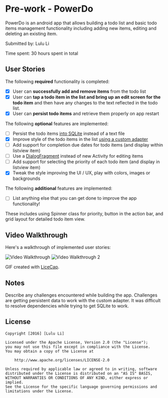 # Pre-work - PowerDo

PowerDo is an android app that allows building a todo list and basic todo items management functionality including adding new items, editing and deleting an existing item.

Submitted by: Lulu Li

Time spent: 30 hours spent in total


## User Stories

The following **required** functionality is completed:

* [x] User can **successfully add and remove items** from the todo list
* [x] User can **tap a todo item in the list and bring up an edit screen for the todo item** and then have any changes to the text reflected in the todo list.
* [x] User can **persist todo items** and retrieve them properly on app restart

The following **optional** features are implemented:

* [ ] Persist the todo items [into SQLite](http://guides.codepath.com/android/Persisting-Data-to-the-Device#sqlite) instead of a text file
* [x] Improve style of the todo items in the list [using a custom adapter](http://guides.codepath.com/android/Using-an-ArrayAdapter-with-ListView)
* [ ] Add support for completion due dates for todo items (and display within listview item)
* [ ] Use a [DialogFragment](http://guides.codepath.com/android/Using-DialogFragment) instead of new Activity for editing items
* [ ] Add support for selecting the priority of each todo item (and display in listview item)
* [x] Tweak the style improving the UI / UX, play with colors, images or backgrounds

The following **additional** features are implemented:

* [ ] List anything else that you can get done to improve the app functionality!

These includes using Spinner class for priority, button in the action bar, and grid layout for detailed todo item view. 

## Video Walkthrough 

Here's a walkthrough of implemented user stories:

<img src='http://imgur.com/BjKPAGo.gif' title='Video Walkthrough' style="max-width:100%;" alt='Video Walkthrough' />

<img src='http://imgur.com/iOA18jx.gif' title='Video Walkthrough 2' style="max-width:100%;" alt='Video Walkthrough 2' />


GIF created with [LiceCap](http://www.cockos.com/licecap/).

## Notes

Describe any challenges encountered while building the app. Challenges are getting persistent data to work with the custom adapter. It was difficult to resolve dependencies while trying to get SQLite to work. 

## License

    Copyright [2016] [Lulu Li]

    Licensed under the Apache License, Version 2.0 (the "License");
    you may not use this file except in compliance with the License.
    You may obtain a copy of the License at

        http://www.apache.org/licenses/LICENSE-2.0

    Unless required by applicable law or agreed to in writing, software
    distributed under the License is distributed on an "AS IS" BASIS,
    WITHOUT WARRANTIES OR CONDITIONS OF ANY KIND, either express or implied.
    See the License for the specific language governing permissions and
    limitations under the License.

